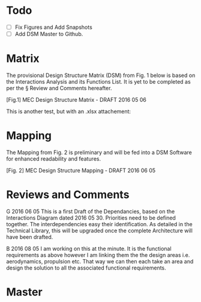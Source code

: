 # Todo

- [ ] Fix Figures and Add Snapshots
- [ ] Add DSM Master to Github.

# Matrix
The provisional Design Structure Matrix (DSM) from Fig. 1 below is based on the Interactions Analysis and its Functions List.
It is yet to be completed as per the § Review and Comments hereafter.


[Fig.1] MEC Design Structure Matrix - DRAFT 2016 05 06

This is another test, but with an .xlsx attachement:


# Mapping
The Mapping from Fig. 2 is preliminary and will be fed into a DSM Software for enhanced readability and features.


[Fig. 2] MEC Design Structure Mapping - DRAFT 2016 06 05


# Reviews and Comments
G 2016 06 05
This is a first Draft of the Dependancies, based on the Interactions Diagram dated 2016 05 30.
Priorities need to be defined together.
The interdependencies easy their identification. As detailed in the Technical Library, this will be upgraded once the complete Architecture will have been drafted.

B 2016 08 05
I am working on this at the minute. It is the functional requirements as above however I am linking them the the design areas i.e. aerodynamics, propulsion etc. That way we can then each take an area and design the solution to all the associated functional requirements.





# Master
